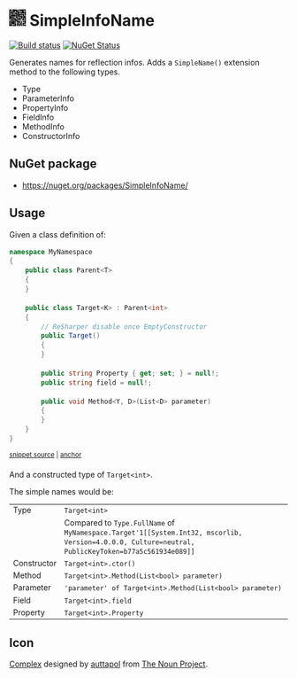 # <img src='/src/icon.png' height='30px'> SimpleInfoName

[![Build status](https://ci.appveyor.com/api/projects/status/dl7snkk70b964ke4/branch/main?svg=true)](https://ci.appveyor.com/project/SimonCropp/SimpleInfoName)
[![NuGet Status](https://img.shields.io/nuget/v/SimpleInfoName.svg)](https://www.nuget.org/packages/SimpleInfoName/)

Generates names for reflection infos. Adds a `SimpleName()` extension method to the following types.

 * Type
 * ParameterInfo
 * PropertyInfo
 * FieldInfo
 * MethodInfo
 * ConstructorInfo

## NuGet package

 * https://nuget.org/packages/SimpleInfoName/


## Usage

Given a class definition of:

<!-- snippet: Target -->
<a id='snippet-target'></a>
```cs
namespace MyNamespace
{
    public class Parent<T>
    {
    }

    public class Target<K> : Parent<int>
    {
        // ReSharper disable once EmptyConstructor
        public Target()
        {
        }

        public string Property { get; set; } = null!;
        public string field = null!;

        public void Method<Y, D>(List<D> parameter)
        {
        }
    }
}
```
<sup><a href='/src/Tests/Snippets.cs#L5-L29' title='Snippet source file'>snippet source</a> | <a href='#snippet-target' title='Start of snippet'>anchor</a></sup>
<!-- endSnippet -->

And a constructed type of `Target<int>`.
    
The simple names would be:

<!-- include: sample. path: /src/sample.include.md -->
|   |   |
| - | - |
| Type | `Target<int>` |
| | Compared to `Type.FullName` of<br> `MyNamespace.Target'1[[System.Int32, mscorlib, Version=4.0.0.0, Culture=neutral, PublicKeyToken=b77a5c561934e089]]` |
| Constructor | `Target<int>.ctor()` |
| Method | `Target<int>.Method(List<bool> parameter)` |
| Parameter | `'parameter' of Target<int>.Method(List<bool> parameter)` |
| Field | `Target<int>.field` |
| Property | `Target<int>.Property` |
<!-- endInclude -->


## Icon

[Complex](https://thenounproject.com/term/complex/2270599/) designed by [auttapol](https://thenounproject.com/monsterku69) from [The Noun Project](https://thenounproject.com).
